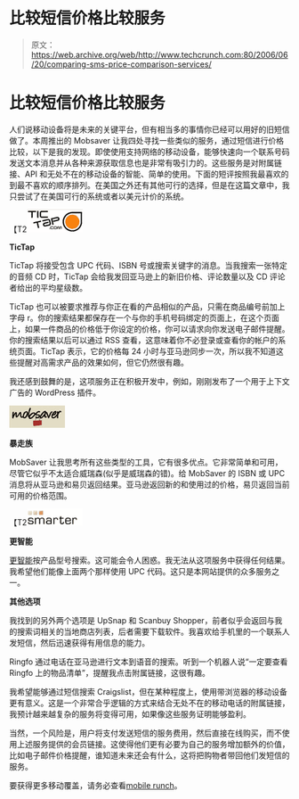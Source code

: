 # 比较短信价格比较服务

> 原文：<https://web.archive.org/web/http://www.techcrunch.com:80/2006/06/20/comparing-sms-price-comparison-services/>

# 比较短信价格比较服务

人们说移动设备将是未来的关键平台，但有相当多的事情你已经可以用好的旧短信做了。本周推出的 Mobsaver 让我四处寻找一些类似的服务，通过短信进行价格比较，以下是我的发现。即使使用支持网络的移动设备，能够快速向一个联系号码发送文本消息并从各种来源获取信息也是非常有吸引力的。这些服务是对附属链接、API 和无处不在的移动设备的智能、简单的使用。下面的短评按照我最喜欢的到最不喜欢的顺序排列。在美国之外还有其他可行的选择，但是在这篇文章中，我只尝试了在美国可行的系统或者以美元计价的系统。

【T2![smarterlogo.jpg](img/d275f98b406018ce5204fb70cfa2235c.png)

**TicTap**

TicTap 将接受包含 UPC 代码、ISBN 号或搜索关键字的消息。当我搜索一张特定的音频 CD 时，TicTap 会给我发回亚马逊上的新旧价格、评论数量以及 CD 评论者给出的平均星级数。

TicTap 也可以被要求推荐与你正在看的产品相似的产品，只需在商品编号前加上字母 r。你的搜索结果都保存在一个与你的手机号码绑定的页面上，在这个页面上，如果一件商品的价格低于你设定的价格，你可以请求向你发送电子邮件提醒。你的搜索结果以后可以通过 RSS 查看，这意味着你不必登录或查看你的帐户的系统页面。TicTap 表示，它的价格每 24 小时与亚马逊同步一次，所以我不知道这些提醒对高需求产品的效果如何，但它仍然很有趣。

我还感到鼓舞的是，这项服务正在积极开发中，例如，刚刚发布了一个用于上下文广告的 WordPress 插件。

[![](img/6557c15a780bb559d096ab431cf48516.png)](https://web.archive.org/web/20201129080905/http://mobsaver.com/)

**暴走族**

MobSaver 让我思考所有这些类型的工具，它有很多优点。它非常简单和可用，尽管它似乎不太适合威瑞森(似乎是威瑞森的错)。给 MobSaver 的 ISBN 或 UPC 消息将从亚马逊和易贝返回结果。亚马逊返回新的和使用过的价格，易贝返回当前可用的价格范围。

【T2![](img/1b17c52db7ddf29fbafbcbbe04d3c9b4.png)

**更智能**

[更智能](https://web.archive.org/web/20201129080905/http://smarter.com/)按产品型号搜索。这可能会令人困惑。我无法从这项服务中获得任何结果。我希望他们能像上面两个那样使用 UPC 代码。这只是本网站提供的众多服务之一。

**其他选项**

我找到的另外两个选项是 UpSnap 和 Scanbuy Shopper，前者似乎会返回与我的搜索词相关的当地商店列表，后者需要下载软件。我喜欢给手机里的一个联系人发短信，然后迅速获得有用信息的能力。

Ringfo 通过电话在亚马逊进行文本到语音的搜索。听到一个机器人说“一定要查看 Ringfo 上的物品清单”，提醒我点击附属链接，这很有趣。

我希望能够通过短信搜索 Craigslist，但在某种程度上，使用带浏览器的移动设备更有意义。这是一个非常合乎逻辑的方式来结合无处不在的移动电话的附属链接，我预计越来越复杂的服务将变得可用，如果像这些服务证明能够盈利。

当然，一个风险是，用户将支付发送短信的服务费用，然后直接在线购买，而不使用上述服务提供的会员链接。这使得他们更有必要为自己的服务增加额外的价值，比如电子邮件价格提醒，谁知道未来还会有什么，这将把购物者带回他们发短信的服务。

要获得更多移动覆盖，请务必查看[mobile runch](https://web.archive.org/web/20201129080905/http://mobilecrunch.com/)。